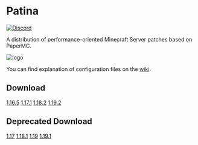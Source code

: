 # Patina

[![Discord](https://img.shields.io/discord/833269599449382913?label=Discord)](https://discord.gg/4cVWCyBrDs)

A distribution of performance-oriented Minecraft Server patches based on PaperMC.

![logo](logo.png)

You can find explanation of configuration files on the [wiki](https://github.com/foss-mc/Patina/wiki/Config-Entries).

## Download

[1.16.5](https://github.com/foss-mc/Patina/raw/releases/1.16.5/1.16.5-paperclip.jar)
[1.17.1](https://github.com/PatinaMC/Patina/raw/releases/1.17.1/Patina-1.17.1-R0.1-SNAPSHOT.jar)
[1.18.2](https://github.com/PatinaMC/Patina/raw/releases/1.18.2/patina-paperclip-1.18.2-R0.1-SNAPSHOT-reobf.jar)
[1.19.2](https://github.com/PatinaMC/Patina/raw/releases/1.19.2/patina-paperclip-1.19.2-R0.1-SNAPSHOT-reobf.jar)

## Deprecated Download

[1.17](https://github.com/PatinaMC/Patina/raw/releases/1.17/Patina-1.17-R0.1-SNAPSHOT.jar)
[1.18.1](https://github.com/PatinaMC/Patina/raw/releases/1.18.1/patina-paperclip-1.18.1-R0.1-SNAPSHOT-reobf.jar)
[1.19](https://github.com/PatinaMC/Patina/raw/releases/1.19/patina-paperclip-1.19-R0.1-SNAPSHOT-reobf.jar)
[1.19.1](https://github.com/PatinaMC/Patina/raw/releases/1.19.1/patina-paperclip-1.19.1-R0.1-SNAPSHOT-reobf.jar)
